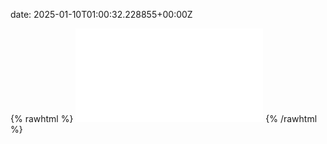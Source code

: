 date: 2025-01-10T01:00:32.228855+00:00Z


{% rawhtml %}
<embed src="./mail.example.com-http.html" type="text/html">
{% /rawhtml %}